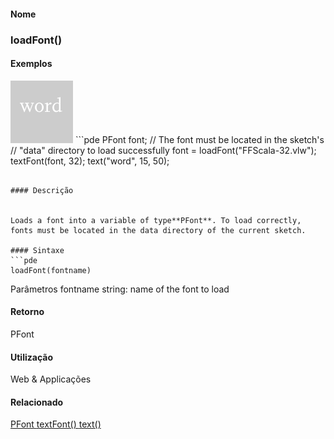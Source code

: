 
#### Nome
### loadFont()

#### Exemplos
<img border="0" height="100" src="media/loadFont_.gif" width="100"/>
```pde
PFont font; 
// The font must be located in the sketch's 
// "data" directory to load successfully 
font = loadFont("FFScala-32.vlw"); 
textFont(font, 32); 
text("word", 15, 50); 

```

#### Descrição

	
Loads a font into a variable of type**PFont**. To load correctly, fonts must be located in the data directory of the current sketch.

#### Sintaxe
```pde
loadFont(fontname)

```
Parâmetros
fontname
string: name of the font to load

#### Retorno

	
PFont

#### Utilização

	
Web & Applicações

#### Relacionado

[PFont ](PFont)
[textFont() ](textFont_)
[text() ](text_)
